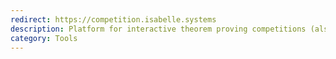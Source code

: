 ```yaml
---
redirect: https://competition.isabelle.systems
description: Platform for interactive theorem proving competitions (also supporting other ITPs like Coq or Lean).
category: Tools
---
```

